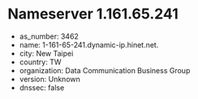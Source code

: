 # Nameserver 1.161.65.241

* as_number: 3462
* name: 1-161-65-241.dynamic-ip.hinet.net.
* city: New Taipei
* country: TW
* organization: Data Communication Business Group
* version: Unknown
* dnssec: false
